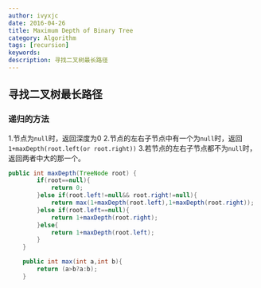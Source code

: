 ```yaml
---
author: ivyxjc
date: 2016-04-26
title: Maximum Depth of Binary Tree
category: Algorithm
tags: [recursion]
keywords:
description: 寻找二叉树最长路径
---
```


## 寻找二叉树最长路径


### 递归的方法

1.节点为`null`时，返回深度为0
2.节点的左右子节点中有一个为`null`时，返回`1+maxDepth(root.left(or root.right))`
3.若节点的左右子节点都不为`null`时，返回两者中大的那一个。

```java
public int maxDepth(TreeNode root) {
        if(root==null){
            return 0;
        }else if(root.left!=null&& root.right!=null){
            return max(1+maxDepth(root.left),1+maxDepth(root.right));
        }else if(root.left==null){
            return 1+maxDepth(root.right);
        }else{
            return 1+maxDepth(root.left);
        }
    }

    public int max(int a,int b){
        return (a>b?a:b);
    }
```
